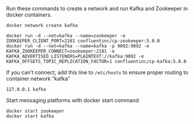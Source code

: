 Run these commands to create a network and run Kafka and Zookeeper in docker containers.

```
docker network create kafka
 
docker run -d --net=kafka --name=zookeeper -e ZOOKEEPER_CLIENT_PORT=2181 confluentinc/cp-zookeeper:5.0.0
docker run -d --net=kafka --name=kafka -p 9092:9092 -e KAFKA_ZOOKEEPER_CONNECT=zookeeper:2181 -e KAFKA_ADVERTISED_LISTENERS=PLAINTEXT://kafka:9092 -e KAFKA_OFFSETS_TOPIC_REPLICATION_FACTOR=1 confluentinc/cp-kafka:5.0.0
```

If you can’t connect, add this line to `/etc/hosts` to ensure proper routing to container network “kafka”

```
127.0.0.1 kafka
```

Start messaging platforms with docker start command

```
docker start zookeeper
docker start kafka
```
